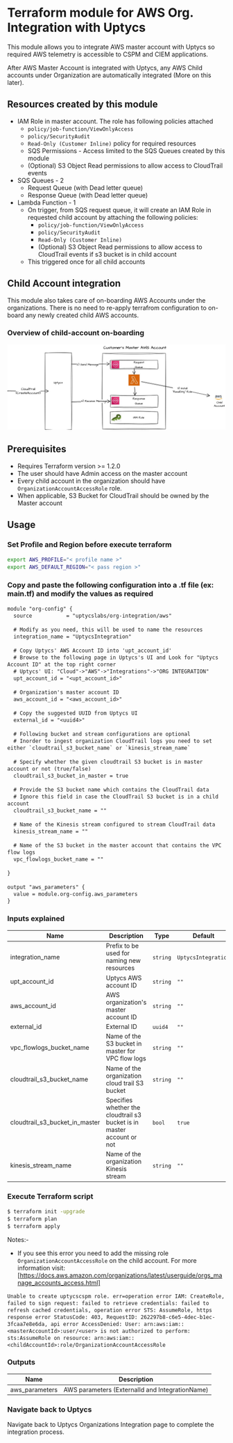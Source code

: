 # Terraform module for AWS Org. Integration with Uptycs

This module allows you to integrate AWS master account with Uptycs so required AWS telemetry is accessible to CSPM and CIEM applications.

After AWS Master Account is integrated with Uptycs, any AWS Child accounts under Organization are automatically integrated (More on this later).

## Resources created by this module

* IAM Role in master account. The role has following policies attached
  * `policy/job-function/ViewOnlyAccess`
  * `policy/SecurityAudit`
  * `Read-Only (Customer Inline)` policy for required resources
  * SQS Permissions - Access limited to the SQS Queues created by this module
  * (Optional) S3 Object Read permissions to allow access to CloudTrail events
* SQS Queues - 2
  * Request Queue (with Dead letter queue)
  * Response Queue (with Dead letter queue)
* Lambda Function - 1
  * On trigger, from SQS request queue, it will create an IAM Role in requested child account by attaching the following policies:
    * `policy/job-function/ViewOnlyAccess`
    * `policy/SecurityAudit`
    * `Read-Only (Customer Inline)`
    * (Optional) S3 Object Read permissions to allow access to CloudTrail events if s3 bucket is in child account
  * This triggered once for all child accounts

## Child Account integration

This module also takes care of on-boarding AWS Accounts under the organizations. There is no need to re-apply terrafrom configuration to on-board any newly created child AWS accounts.

### Overview of child-account on-boarding

![My Image](./images/RoleCreationFlow.jpg)

## Prerequisites

- Requires Terraform version >= 1.2.0
- The user should have Admin access on the master account
- Every child account in the organization should have `OrganizationAccountAccessRole` role.
- When applicable, S3 Bucket for CloudTrail should be owned by the Master account

## Usage

### Set Profile and Region before execute terraform

```sh
export AWS_PROFILE="< profile name >"
export AWS_DEFAULT_REGION="< pass region >"
```

### Copy and paste the following configuration into a .tf file (ex: main.tf) and modify the values as required

```
module "org-config" {
  source           = "uptycslabs/org-integration/aws"

  # Modify as you need, this will be used to name the resources
  integration_name = "UptycsIntegration"

  # Copy Uptycs' AWS Account ID into 'upt_account_id'
  # Browse to the following page in Uptycs's UI and Look for "Uptycs Account ID" at the top right corner 
  # Uptycs' UI: "Cloud"->"AWS"->"Integrations"->"ORG INTEGRATION"
  upt_account_id = "<upt_account_id>"

  # Organization's master account ID 
  aws_account_id = "<aws_account_id>"

  # Copy the suggested UUID from Uptycs UI
  external_id = "<uuid4>"

  # Following bucket and stream configurations are optional
  # Inorder to ingest organization CloudTrail logs you need to set either `cloudtrail_s3_bucket_name` or `kinesis_stream_name`

  # Specify whether the given cloudtrail S3 bucket is in master account or not (true/false)
  cloudtrail_s3_bucket_in_master = true

  # Provide the S3 bucket name which contains the CloudTrail data
  # Ignore this field in case the CloudTrail S3 bucket is in a child account
  cloudtrail_s3_bucket_name = ""

  # Name of the Kinesis stream configured to stream CloudTrail data
  kinesis_stream_name = ""

  # Name of the S3 bucket in the master account that contains the VPC flow logs
  vpc_flowlogs_bucket_name = ""

}

output "aws_parameters" {
  value = module.org-config.aws_parameters
}

```

### Inputs explained


| Name                           | Description                                                            | Type     | Default             | Required |
| -------------------------------- | ------------------------------------------------------------------------ | ---------- | --------------------- | ---------- |
| integration_name               | Prefix to be used for naming new resources                             | `string` | `UptycsIntegration` |          |
| upt_account_id                 | Uptycs AWS account ID                                                  | `string` | `""`                | Yes      |
| aws_account_id                 | AWS organization's master account ID                                   | `string` | `""`                | Yes      |
| external_id                    | External ID                                                            | `uuid4`  | `""`                | Yes      |
| vpc_flowlogs_bucket_name       | Name of the S3 bucket in master for VPC flow logs                      | `string` | `""`                | Optional |
| cloudtrail_s3_bucket_name      | Name of the organization cloud trail S3 bucket                         | `string` | `""`                | Optional |
| cloudtrail_s3_bucket_in_master | Specifies whether the cloudtrail s3 bucket is in master account or not | `bool`   | `true`              |          |
| kinesis_stream_name            | Name of the organization Kinesis stream                                | `string` | `""`                | Optional |

### Execute Terraform script

```sh
$ terraform init -upgrade
$ terraform plan
$ terraform apply
```

Notes:-

- If you see this error you need to add the missing role `OrganizationAccountAccessRole` on the child account. For more information visit: [https://docs.aws.amazon.com/organizations/latest/userguide/orgs_manage_accounts_access.html]

```
Unable to create uptycscspm role. err=operation error IAM: CreateRole, failed to sign request: failed to retrieve credentials: failed to refresh cached credentials, operation error STS: AssumeRole, https response error StatusCode: 403, RequestID: 262297b8-c6e5-4dec-b1ec-3fcaa7e8e6da, api error AccessDenied: User: arn:aws:iam::<masterAccountId>:user/<user> is not authorized to perform: sts:AssumeRole on resource: arn:aws:iam::<childAccountId>:role/OrganizationAccountAccessRole
```

### Outputs


| Name           | Description                                     |
| ---------------- | ------------------------------------------------- |
| aws_parameters | AWS parameters (ExternalId and IntegrationName) |

### Navigate back to Uptycs

Navigate back to Uptycs Organizations Integration page to complete the integration process.

